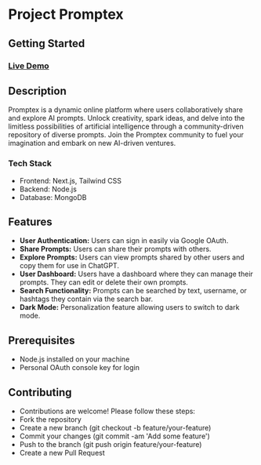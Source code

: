 # Project Promptex

## Getting Started

### [Live Demo](https://project-promptex.vercel.app/) 

## Description

Promptex is a dynamic online platform where users collaboratively share and explore AI prompts. Unlock creativity, spark ideas, and delve into the limitless possibilities of artificial intelligence through a community-driven repository of diverse prompts. Join the Promptex community to fuel your imagination and embark on new AI-driven ventures.

### Tech Stack

- Frontend: Next.js, Tailwind CSS
- Backend: Node.js
- Database: MongoDB

## Features

- **User Authentication:** Users can sign in easily via Google OAuth.
- **Share Prompts:** Users can share their prompts with others.
- **Explore Prompts:** Users can view prompts shared by other users and copy them for use in ChatGPT.
- **User Dashboard:** Users have a dashboard where they can manage their prompts. They can edit or delete their own prompts.
- **Search Functionality:** Prompts can be searched by text, username, or hashtags they contain via the search bar.
- **Dark Mode:** Personalization feature allowing users to switch to dark mode.

## Prerequisites

- Node.js installed on your machine
- Personal OAuth console key for login


## Contributing
- Contributions are welcome! Please follow these steps:
- Fork the repository
- Create a new branch (git checkout -b feature/your-feature)
- Commit your changes (git commit -am 'Add some feature')
- Push to the branch (git push origin feature/your-feature)
- Create a new Pull Request
